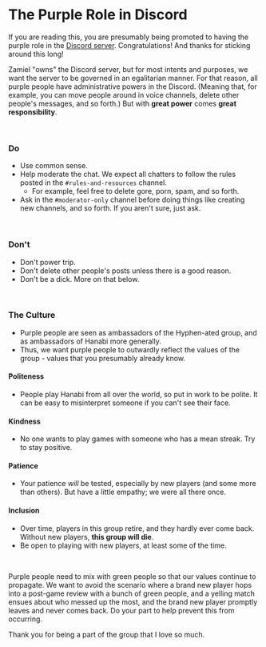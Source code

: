 # The Purple Role in Discord

If you are reading this, you are presumably being promoted to having the purple role in the [Discord server](https://discord.gg/FADvkJp). Congratulations! And thanks for sticking around this long!

Zamiel "owns" the Discord server, but for most intents and purposes, we want the server to be governed in an egalitarian manner. For that reason, all purple people have administrative powers in the Discord. (Meaning that, for example, you can move people around in voice channels, delete other people's messages, and so forth.) But with **great power** comes **great responsibility**.

<br />

### Do

* Use common sense.
* Help moderate the chat. We expect all chatters to follow the rules posted in the `#rules-and-resources` channel.
  * For example, feel free to delete gore, porn, spam, and so forth.
* Ask in the `#moderator-only` channel before doing things like creating new channels, and so forth. If you aren't sure, just ask.

<br />

### Don't

* Don't power trip.
* Don't delete other people's posts unless there is a good reason.
* Don't be a dick. More on that below.

<br />

### The Culture

* Purple people are seen as ambassadors of the Hyphen-ated group, and as ambassadors of Hanabi more generally.
* Thus, we want purple people to outwardly reflect the values of the group - values that you presumably already know.

#### Politeness

* People play Hanabi from all over the world, so put in work to be polite. It can be easy to misinterpret someone if you can't see their face.

#### Kindness

* No one wants to play games with someone who has a mean streak. Try to stay positive.

#### Patience

* Your patience *will* be tested, especially by new players (and some more than others). But have a little empathy; we were all there once.

#### Inclusion

* Over time, players in this group retire, and they hardly ever come back. Without new players, **this group will die**.
* Be open to playing with new players, at least some of the time.

<br />

Purple people need to mix with green people so that our values continue to propagate. We want to avoid the scenario where a brand new player hops into a post-game review with a bunch of green people, and a yelling match ensues about who messed up the most, and the brand new player promptly leaves and never comes back. Do your part to help prevent this from occurring.

Thank you for being a part of the group that I love so much.
